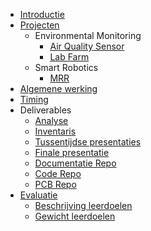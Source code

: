 * [Introductie](/README.md)
* [Projecten](/projecten/projecten.md)
  * Environmental Monitoring
    * [Air Quality Sensor](/projecten/enmo/air-quality-sensor.md)
    * [Lab Farm](/projecten/enmo/lab_farm.md)
  * Smart Robotics
    * [MRR](/projecten/srob/mrr.md)
* [Algemene werking](/algemene-werking.md)
* [Timing](/timing.md)
* Deliverables
  * [Analyse](/deliverables/analyse.md)
  * [Inventaris](/deliverables/inventaris.md)
  * [Tussentijdse presentaties](/deliverables/tussentijdse-presentaties.md)
  * [Finale presentatie](/deliverables/finale-presentatie.md)
  * [Documentatie Repo](/deliverables/code-repo.md)
  * [Code Repo](/deliverables/pcb-repo.md)
  * [PCB Repo](/deliverables/documentatie-repo.md)
* [Evaluatie](/evaluatie/evaluatie.md)
  * [Beschrijving leerdoelen](/evaluatie/beschrijving_leerdoelen.md)
  * [Gewicht leerdoelen](/evaluatie/gewicht_leerdoelen.md)
